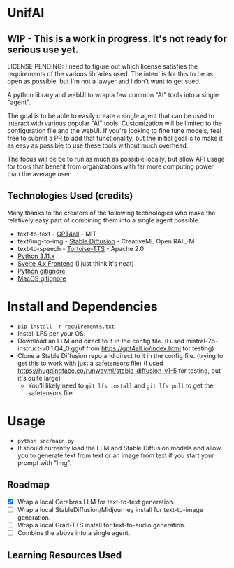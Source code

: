 # UnifAI

## WIP - This is a work in progress. It's not ready for serious use yet.

LICENSE PENDING: I need to figure out which license satisfies the requirements of the various libraries used. The intent is for this to be as open as possible, but I'm not a lawyer and I don't want to get sued.

A python library and webUI to wrap a few common "AI" tools into a single "agent".

The goal is to be able to easily create a single agent that can be used to interact with various popular "AI" tools. Customization will be limited to the configuration file and the webUI. If you're looking to fine tune models, feel free to submit a PR to add that functionality, but the initial goal is to make it as easy as possible to use these tools without much overhead.

The focus will be be to run as much as possible locally, but allow API usage for tools that benefit from organizations with far more computing power than the average user.

## Technologies Used (credits)
Many thanks to the creators of the following technologies who make the relatively easy part of combining them into a single agent possible.
* text-to-text - [GPT4all](https://github.com/nomic-ai/gpt4all) - MIT
* text/img-to-img - [Stable Diffusion](https://github.com/CompVis/stable-diffusion) - CreativeML Open RAIL-M
* text-to-speech - [Tortoise-TTS](https://github.com/neonbjb/tortoise-tts) - Apache 2.0
* [Python 3.11.x](https://www.python.org/)
* [Svelte 4.x Frontend](https://svelte.dev/) (I just think it's neat)
* [Python gitignore](https://github.com/github/gitignore/blob/main/Python.gitignore)
* [MacOS gitignore](https://github.com/github/gitignore/blob/main/Global/macOS.gitignore)

# Install and Dependencies

* `pip install -r requirements.txt`
* Install LFS per your OS. 
* Download an LLM and direct to it in the config file. (I used mistral-7b-instruct-v0.1.Q4_0.gguf from https://gpt4all.io/index.html for testing)
* Clone a Stable Diffusion repo and direct to it in the config file. (trying to get this to work with just a safetensors file) (I used https://huggingface.co/runwayml/stable-diffusion-v1-5 for testing, but it's quite large)
  * You'll likely need to `git lfs install` and `git lfs pull` to get the safetensors file.

# Usage

* `python src/main.py`
* It should currently load the LLM and Stable Diffusion models and allow you to generate text from text or an image from text if you start your prompt with "img".

## Roadmap
* [x] Wrap a local Cerebras LLM for text-to-text generation.
* [ ] Wrap a local StableDiffusion/Midjourney install for text-to-image generation.
* [ ] Wrap a local Grad-TTS install for text-to-audio generation.
* [ ] Combine the above into a single agent.

## Learning Resources Used
